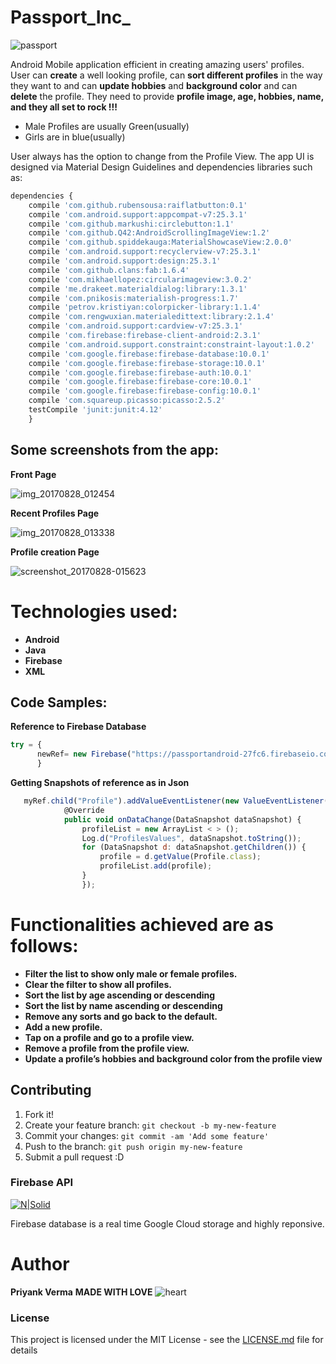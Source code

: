 # Passport_Inc_
![passport](https://user-images.githubusercontent.com/17169987/29760566-3cdd945e-8b92-11e7-922e-3d94d0a85f3c.png)

Android Mobile application efficient in creating amazing users' profiles. User can __create__ a well looking profile, can __sort different profiles__ in the way they want to and can __update hobbies__ and __background color__ and can __delete__ the profile. They need to provide __profile image, age, hobbies, name, and they all set to rock !!!__
- Male Profiles are usually Green(usually)
- Girls are in blue(usually) 

User always has the option to change from the Profile View.
The app UI is designed via Material Design Guidelines and dependencies libraries such as:
```javascript
dependencies {
    compile 'com.github.rubensousa:raiflatbutton:0.1'
    compile 'com.android.support:appcompat-v7:25.3.1'
    compile 'com.github.markushi:circlebutton:1.1'
    compile 'com.github.Q42:AndroidScrollingImageView:1.2'
    compile 'com.github.spiddekauga:MaterialShowcaseView:2.0.0'
    compile 'com.android.support:recyclerview-v7:25.3.1'
    compile 'com.android.support:design:25.3.1'
    compile 'com.github.clans:fab:1.6.4'
    compile 'com.mikhaellopez:circularimageview:3.0.2'
    compile 'me.drakeet.materialdialog:library:1.3.1'
    compile 'com.pnikosis:materialish-progress:1.7'
    compile 'petrov.kristiyan:colorpicker-library:1.1.4'
    compile 'com.rengwuxian.materialedittext:library:2.1.4'
    compile 'com.android.support:cardview-v7:25.3.1'
    compile 'com.firebase:firebase-client-android:2.3.1'
    compile 'com.android.support.constraint:constraint-layout:1.0.2'
    compile 'com.google.firebase:firebase-database:10.0.1'
    compile 'com.google.firebase:firebase-storage:10.0.1'
    compile 'com.google.firebase:firebase-auth:10.0.1'
    compile 'com.google.firebase:firebase-core:10.0.1'
    compile 'com.google.firebase:firebase-config:10.0.1'
    compile 'com.squareup.picasso:picasso:2.5.2'
    testCompile 'junit:junit:4.12'
    }
   ```

## Some screenshots from the app:
__Front Page__

![img_20170828_012454](https://user-images.githubusercontent.com/17169987/29760758-6967b5bc-8b93-11e7-8210-9374c0cdb18e.png)

__Recent Profiles Page__


![img_20170828_013338](https://user-images.githubusercontent.com/17169987/29760767-7b572d70-8b93-11e7-8a14-a40d25b12f4a.png)


__Profile creation Page__

![screenshot_20170828-015623](https://user-images.githubusercontent.com/17169987/29760907-6d30f45a-8b94-11e7-94b0-98bdbc6c75f4.png)

# Technologies used:
- **Android**
- **Java**
- **Firebase**
- **XML**

## Code Samples:

**Reference to Firebase Database**
```javascript
try = {
      newRef= new Firebase("https://passportandroid-27fc6.firebaseio.com/");
      }
```

**Getting Snapshots of reference as in Json**
```javascript
   myRef.child("Profile").addValueEventListener(new ValueEventListener() {
            @Override
            public void onDataChange(DataSnapshot dataSnapshot) {
                profileList = new ArrayList < > ();
                Log.d("ProfilesValues", dataSnapshot.toString());
                for (DataSnapshot d: dataSnapshot.getChildren()) {
                    profile = d.getValue(Profile.class);
                    profileList.add(profile);
                }
                });
```

# Functionalities achieved are as follows:

 - **Filter the list to show only male or female profiles.** 
 - **Clear the filter to show all profiles.**
 - **Sort the list by age ascending or descending**
 - **Sort the list by name ascending or descending**
 - **Remove any sorts and go back to the default.**
 - **Add a new profile.**
 - **Tap on a profile and go to a profile view.**
 - **Remove a profile from the profile view.**
 - **Update a profile’s hobbies and background color from the profile view**

## Contributing
1. Fork it!
2. Create your feature branch: `git checkout -b my-new-feature`
3. Commit your changes: `git commit -am 'Add some feature'`
4. Push to the branch: `git push origin my-new-feature`
5. Submit a pull request :D
### Firebase API 

[![N|Solid](http://laptrinhx.com/imgs/925e6dc9-ef3d-4fce-8a5b-6e95c65dd8de.png)](https://firebase.google.com/docs/reference/android/packages)

Firebase database is a real time Google Cloud storage and highly reponsive.

# Author
__Priyank Verma__
__MADE WITH LOVE__ 
![heart](https://assets-cdn.github.com/images/icons/emoji/unicode/2764.png?v7)


### License
This project is licensed under the MIT License - see the [LICENSE.md](https://en.wikipedia.org/wiki/MIT_License) file for details



